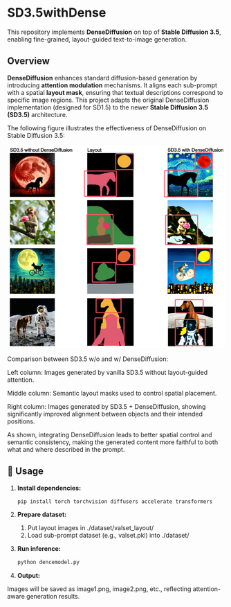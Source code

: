# SD3.5withDense
This repository implements **DenseDiffusion** on top of **Stable Diffusion 3.5**, enabling fine-grained, layout-guided text-to-image generation.

## Overview

**DenseDiffusion** enhances standard diffusion-based generation by introducing **attention modulation** mechanisms. It aligns each sub-prompt with a spatial **layout mask**, ensuring that textual descriptions correspond to specific image regions. This project adapts the original DenseDiffusion implementation (designed for SD1.5) to the newer **Stable Diffusion 3.5 (SD3.5)** architecture.

The following figure illustrates the effectiveness of DenseDiffusion on Stable Diffusion 3.5:

<p align="center"> <img src="pic/results_comparison.png" width="700"> </p>
Comparison between SD3.5 w/o and w/ DenseDiffusion:

Left column: Images generated by vanilla SD3.5 without layout-guided attention.

Middle column: Semantic layout masks used to control spatial placement.

Right column: Images generated by SD3.5 + DenseDiffusion, showing significantly improved alignment between objects and their intended positions.

As shown, integrating DenseDiffusion leads to better spatial control and semantic consistency, making the generated content more faithful to both what and where described in the prompt.

## 🚀 Usage

1. **Install dependencies:**

   ```bash
   pip install torch torchvision diffusers accelerate transformers

2. **Prepare dataset:**
    1. Put layout images in ./dataset/valset_layout/
    2. Load sub-prompt dataset (e.g., valset.pkl) into ./dataset/
3. **Run inference:**
   ```bash
   python dencemodel.py

4. **Output:**

Images will be saved as image1.png, image2.png, etc., reflecting attention-aware generation results.